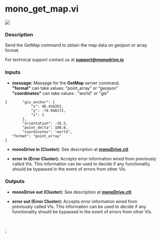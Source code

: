 # mono_get_map.vi

<p class="img_container">
<img class="lg_img" src="../mono_get_map.png"/>
</p>

### Description

Send the GetMap command to obtain the map data on geojson or array format.

For technical support contact us at <b>support@monodrive.io</b> 

### Inputs

- **message:**  Message for the **GetMap** server command.    
**"format"** can take values: "point_array" or "geojson"   
**"coordinates"** can take values : "world" or "gis"
```
{		"gis_anchor": {
			"x": 40.410262,
			"y": -79.948172,
			"z": 1
		},
		"orientation": -16.5,
		"point_delta": 100.0,
		"coordinates": "world",
   "format": "point_array"
}
``` 
 

- **monoDrive in (Cluster):** See description at [**monoDrive.ctl**](../structures/monoDrive.md). 

- **error in (Error Cluster):** Accepts error information wired from previously called VIs. This information can be used to decide if any functionality should be bypassed in the event of errors from other VIs. 

### Outputs

- **monoDrive out (Cluster):** See description at [**monoDrive.ctl**](../structures/monoDrive.md). 

- **error out (Error Cluster):** Accepts error information wired from previously called VIs. This information can be used to decide if any functionality should be bypassed in the event of errors from other VIs. 

<p>&nbsp;</p>

;</p>
